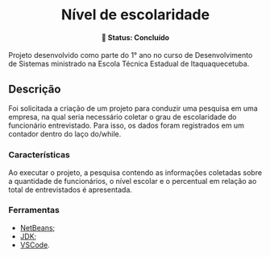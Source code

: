 <h1 align="center">Nível de escolaridade</h1>
<h4 align="center"> 
🚀 Status: Concluído 
</h4>
Projeto desenvolvido como parte do 1° ano no curso de Desenvolvimento de Sistemas ministrado na Escola Técnica Estadual de Itaquaquecetuba. 

## Descrição
<p align=>Foi solicitada a criação de um projeto para conduzir uma pesquisa em uma empresa, na qual seria necessário coletar o grau de escolaridade do funcionário entrevistado. Para isso, os dados foram registrados em um contador dentro do laço do/while.</p>

### Características

Ao executar o projeto, a pesquisa contendo as informações coletadas sobre a quantidade de funcionários, o nível escolar e o percentual em relação ao total de entrevistados é apresentada.

### Ferramentas

- [NetBeans](https://netbeans.apache.org/download/index.html);
- [JDK](https://www.oracle.com/br/java/technologies/downloads/);
- [VSCode](https://code.visualstudio.com/download).
